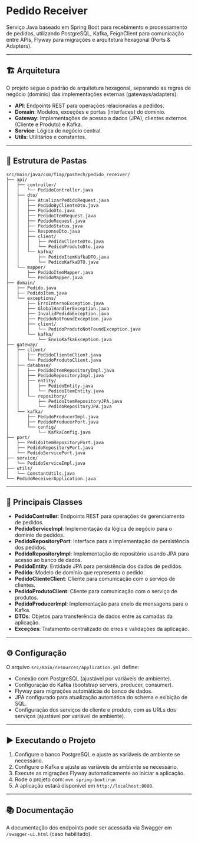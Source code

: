 # Pedido Receiver

Serviço Java baseado em Spring Boot para recebimento e processamento de pedidos, utilizando PostgreSQL, Kafka, FeignClient para comunicação entre APIs, Flyway para migrações e arquitetura hexagonal (Ports & Adapters).

---

## 🏗️ Arquitetura

O projeto segue o padrão de arquitetura hexagonal, separando as regras de negócio (domínio) das implementações externas (gateways/adapters):

- **API**: Endpoints REST para operações relacionadas a pedidos.
- **Domain**: Modelos, exceções e portas (interfaces) do domínio.
- **Gateway**: Implementações de acesso a dados (JPA), clientes externos (Cliente e Produto) e Kafka.
- **Service**: Lógica de negócio central.
- **Utils**: Utilitários e constantes.

---

## 📁 Estrutura de Pastas
```
src/main/java/com/fiap/postech/pedido_receiver/
├── api/
│   ├── controller/
│   │   └── PedidoController.java
│   ├── dto/
│   │   ├── AtualizarPedidoRequest.java
│   │   ├── PedidoByClienteDto.java
│   │   ├── PedidoDto.java
│   │   ├── PedidoItemRequest.java
│   │   ├── PedidoRequest.java
│   │   ├── PedidoStatus.java
│   │   ├── ResponseDto.java
│   │   ├── client/
│   │   │   ├── PedidoClienteDto.java
│   │   │   └── PedidoProdutoDto.java
│   │   └── kafka/
│   │       ├── PedidoItemKafkaDTO.java
│   │       └── PedidoKafkaDTO.java
│   └── mapper/
│       ├── PedidoItemMapper.java
│       └── PedidoMapper.java
├── domain/
│   ├── Pedido.java
│   ├── PedidoItem.java
│   └── exceptions/
│       ├── ErroInternoException.java
│       ├── GlobalHandlerException.java
│       ├── InvalidPedidoException.java
│       ├── PedidoNotFoundException.java
│       ├── client/
│       │   └── PedidoProdutoNotFoundException.java
│       └── kafka/
│           └── EnvioKafkaException.java
├── gateway/
│   ├── client/
│   │   ├── PedidoClienteClient.java
│   │   └── PedidoProdutoClient.java
│   ├── database/
│   │   ├── PedidoItemRepositoryImpl.java
│   │   ├── PedidoRepositoryImpl.java
│   │   ├── entity/
│   │   │   ├── PedidoEntity.java
│   │   │   └── PedidoItemEntity.java
│   │   └── repository/
│   │       ├── PedidoItemRepositoryJPA.java
│   │       └── PedidoRepositoryJPA.java
│   └── kafka/
│       ├── PedidoProducerImpl.java
│       ├── PedidoProducerPort.java
│       └── config/
│           └── KafkaConfig.java
├── port/
│   ├── PedidoItemRepositoryPort.java
│   ├── PedidoRepositoryPort.java
│   └── PedidoServicePort.java
├── service/
│   └── PedidoServiceImpl.java
├── utils/
│   └── ConstantUtils.java
└── PedidoReceiverApplication.java

```

---

## 🧩 Principais Classes

- **PedidoController**: Endpoints REST para operações de gerenciamento de pedidos.
- **PedidoServiceImpl**: Implementação da lógica de negócio para o domínio de pedidos.
- **PedidoRepositoryPort**: Interface para a implementação de persistência dos pedidos.
- **PedidoRepositoryImpl**: Implementação do repositório usando JPA para acesso ao banco de dados.
- **PedidoEntity**: Entidade JPA para persistência dos dados de pedidos.
- **Pedido**: Modelo de domínio que representa o pedido.
- **PedidoClienteClient**: Cliente para comunicação com o serviço de clientes.
- **PedidoProdutoClient**: Cliente para comunicação com o serviço de produtos.
- **PedidoProducerImpl**: Implementação para envio de mensagens para o Kafka.
- **DTOs**: Objetos para transferência de dados entre as camadas da aplicação.
- **Exceções**: Tratamento centralizado de erros e validações da aplicação.

---

## ⚙️ Configuração

O arquivo `src/main/resources/application.yml` define:

- Conexão com PostgreSQL (ajustável por variáveis de ambiente).
- Configuração do Kafka (bootstrap servers, producer, consumer).
- Flyway para migrações automáticas do banco de dados.
- JPA configurado para atualização automática do schema e exibição de SQL.
- Configuração dos serviços de cliente e produto, com as URLs dos serviços (ajustável por variável de ambiente).

---

## ▶️ Executando o Projeto

1. Configure o banco PostgreSQL e ajuste as variáveis de ambiente se necessário.
2. Configure o Kafka e ajuste as variáveis de ambiente se necessário.
3. Execute as migrações Flyway automaticamente ao iniciar a aplicação.
4. Rode o projeto com: `mvn spring-boot:run`
5. A aplicação estará disponível em `http://localhost:8080`.

---

## 📚 Documentação

A documentação dos endpoints pode ser acessada via Swagger em `/swagger-ui.html` (caso habilitado).
